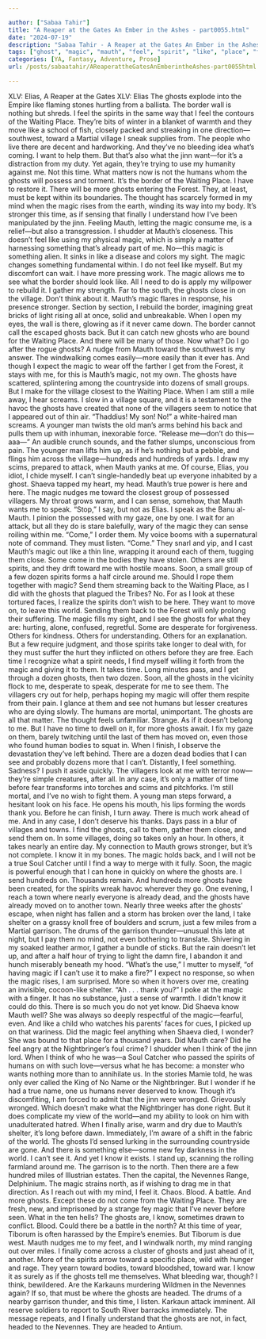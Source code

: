 ```yaml
---

author: ["Sabaa Tahir"]
title: "A Reaper at the Gates An Ember in the Ashes - part0055.html"
date: "2024-07-19"
description: "Sabaa Tahir - A Reaper at the Gates An Ember in the Ashes"
tags: ["ghost", "magic", "mauth", "feel", "spirit", "like", "place", "toward", "time", "know", "waiting", "village", "human", "see", "dozen", "others", "border", "one", "body", "something", "look", "back", "come", "man", "take"]
categories: [YA, Fantasy, Adventure, Prose]
url: /posts/sabaatahir/AReaperattheGatesAnEmberintheAshes-part0055html

---
```



XLV: Elias, A Reaper at the Gates
XLV: Elias
The ghosts explode into the Empire like flaming stones hurtling from a ballista. The border wall is nothing but shreds.
I feel the spirits in the same way that I feel the contours of the Waiting Place. They’re bits of winter in a blanket of warmth and they move like a school of fish, closely packed and streaking in one direction—southwest, toward a Martial village I sneak supplies from. The people who live there are decent and hardworking. And they’ve no bleeding idea what’s coming.
I want to help them. But that’s also what the jinn want—for it’s a distraction from my duty. Yet again, they’re trying to use my humanity against me.
Not this time. What matters now is not the humans whom the ghosts will possess and torment. It’s the border of the Waiting Place. I have to restore it. There will be more ghosts entering the Forest. They, at least, must be kept within its boundaries.
The thought has scarcely formed in my mind when the magic rises from the earth, winding its way into my body. It’s stronger this time, as if sensing that finally I understand how I’ve been manipulated by the jinn. Feeling Mauth, letting the magic consume me, is a relief—but also a transgression. I shudder at Mauth’s closeness. This doesn’t feel like using my physical magic, which is simply a matter of harnessing something that’s already part of me. No—this magic is something alien. It sinks in like a disease and colors my sight. The magic changes something fundamental within. I do not feel like myself.
But my discomfort can wait. I have more pressing work.
The magic allows me to see what the border should look like. All I need to do is apply my willpower to rebuild it. I gather my strength.
Far to the south, the ghosts close in on the village. Don’t think about it.
Mauth’s magic flares in response, his presence stronger. Section by section, I rebuild the border, imagining great bricks of light rising all at once, solid and unbreakable. When I open my eyes, the wall is there, glowing as if it never came down. The border cannot call the escaped ghosts back. But it can catch new ghosts who are bound for the Waiting Place.
And there will be many of those.
Now what? Do I go after the rogue ghosts? A nudge from Mauth toward the southwest is my answer. The windwalking comes easily—more easily than it ever has. And though I expect the magic to wear off the farther I get from the Forest, it stays with me, for this is Mauth’s magic, not my own.
The ghosts have scattered, splintering among the countryside into dozens of small groups. But I make for the village closest to the Waiting Place. When I am still a mile away, I hear screams.
I slow in a village square, and it is a testament to the havoc the ghosts have created that none of the villagers seem to notice that I appeared out of thin air.
“Thaddius! My son! No!” a white-haired man screams. A younger man twists the old man’s arms behind his back and pulls them up with inhuman, inexorable force. “Release me—don’t do this—aaa—” An audible crunch sounds, and the father slumps, unconscious from pain. The younger man lifts him up, as if he’s nothing but a pebble, and flings him across the village—hundreds and hundreds of yards.
I draw my scims, prepared to attack, when Mauth yanks at me.
Of course, Elias, you idiot, I chide myself. I can’t single-handedly beat up everyone inhabited by a ghost. Shaeva tapped my heart, my head. Mauth’s true power is here and here. The magic nudges me toward the closest group of possessed villagers. My throat grows warm, and I can sense, somehow, that Mauth wants me to speak.
“Stop,” I say, but not as Elias. I speak as the Banu al-Mauth. I pinion the possessed with my gaze, one by one. I wait for an attack, but all they do is stare balefully, wary of the magic they can sense roiling within me.
“Come,” I order them. My voice booms with a supernatural note of command. They must listen. “Come.”
They snarl and yip, and I cast Mauth’s magic out like a thin line, wrapping it around each of them, tugging them close. Some come in the bodies they have stolen. Others are still spirits, and they drift toward me with hostile moans. Soon, a small group of a few dozen spirits forms a half circle around me.
Should I rope them together with magic? Send them streaming back to the Waiting Place, as I did with the ghosts that plagued the Tribes?
No. For as I look at these tortured faces, I realize the spirits don’t wish to be here. They want to move on, to leave this world. Sending them back to the Forest will only prolong their suffering.
The magic fills my sight, and I see the ghosts for what they are: hurting, alone, confused, regretful. Some are desperate for forgiveness. Others for kindness. Others for understanding. Others for an explanation.
But a few require judgment, and those spirits take longer to deal with, for they must suffer the hurt they inflicted on others before they are free. Each time I recognize what a spirit needs, I find myself willing it forth from the magic and giving it to them.
It takes time. Long minutes pass, and I get through a dozen ghosts, then two dozen. Soon, all the ghosts in the vicinity flock to me, desperate to speak, desperate for me to see them. The villagers cry out for help, perhaps hoping my magic will offer them respite from their pain. I glance at them and see not humans but lesser creatures who are dying slowly. The humans are mortal, unimportant. The ghosts are all that matter.
The thought feels unfamiliar. Strange. As if it doesn’t belong to me. But I have no time to dwell on it, for more ghosts await. I fix my gaze on them, barely twitching until the last of them has moved on, even those who found human bodies to squat in.
When I finish, I observe the devastation they’ve left behind. There are a dozen dead bodies that I can see and probably dozens more that I can’t.
Distantly, I feel something. Sadness? I push it aside quickly. The villagers look at me with terror now—they’re simple creatures, after all. In any case, it’s only a matter of time before fear transforms into torches and scims and pitchforks. I’m still mortal, and I’ve no wish to fight them.
A young man steps forward, a hesitant look on his face. He opens his mouth, his lips forming the words thank you.
Before he can finish, I turn away. There is much work ahead of me. And in any case, I don’t deserve his thanks.
Days pass in a blur of villages and towns. I find the ghosts, call to them, gather them close, and send them on. In some villages, doing so takes only an hour. In others, it takes nearly an entire day.
My connection to Mauth grows stronger, but it’s not complete. I know it in my bones. The magic holds back, and I will not be a true Soul Catcher until I find a way to merge with it fully.
Soon, the magic is powerful enough that I can hone in quickly on where the ghosts are. I send hundreds on. Thousands remain. And hundreds more ghosts have been created, for the spirits wreak havoc wherever they go. One evening, I reach a town where nearly everyone is already dead, and the ghosts have already moved on to another town.
Nearly three weeks after the ghosts’ escape, when night has fallen and a storm has broken over the land, I take shelter on a grassy knoll free of boulders and scrum, just a few miles from a Martial garrison. The drums of the garrison thunder—unusual this late at night, but I pay them no mind, not even bothering to translate.
Shivering in my soaked leather armor, I gather a bundle of sticks. But the rain doesn’t let up, and after a half hour of trying to light the damn fire, I abandon it and hunch miserably beneath my hood.
“What’s the use,” I mutter to myself, “of having magic if I can’t use it to make a fire?”
I expect no response, so when the magic rises, I am surprised. More so when it hovers over me, creating an invisible, cocoon-like shelter.
“Ah . . . thank you?” I poke at the magic with a finger. It has no substance, just a sense of warmth. I didn’t know it could do this.
There is so much you do not yet know. Did Shaeva know Mauth well? She was always so deeply respectful of the magic—fearful, even. And like a child who watches his parents’ faces for cues, I picked up on that wariness.
Did the magic feel anything when Shaeva died, I wonder? She was bound to that place for a thousand years. Did Mauth care? Did he feel angry at the Nightbringer’s foul crime?
I shudder when I think of the jinn lord. When I think of who he was—a Soul Catcher who passed the spirits of humans on with such love—versus what he has become: a monster who wants nothing more than to annihilate us. In the stories Mamie told, he was only ever called the King of No Name or the Nightbringer. But I wonder if he had a true name, one us humans never deserved to know.
Though it’s discomfiting, I am forced to admit that the jinn were wronged. Grievously wronged. Which doesn’t make what the Nightbringer has done right. But it does complicate my view of the world—and my ability to look on him with unadulterated hatred.
When I finally arise, warm and dry due to Mauth’s shelter, it’s long before dawn. Immediately, I’m aware of a shift in the fabric of the world. The ghosts I’d sensed lurking in the surrounding countryside are gone. And there is something else—some new fey darkness in the world. I can’t see it. And yet I know it exists.
I stand up, scanning the rolling farmland around me. The garrison is to the north. Then there are a few hundred miles of Illustrian estates. Then the capital, the Nevennes Range, Delphinium.
The magic strains north, as if wishing to drag me in that direction. As I reach out with my mind, I feel it. Chaos. Blood. A battle. And more ghosts. Except these do not come from the Waiting Place. They are fresh, new, and imprisoned by a strange fey magic that I’ve never before seen.
What in the ten hells?
The ghosts are, I know, sometimes drawn to conflict. Blood. Could there be a battle in the north? At this time of year, Tiborum is often harassed by the Empire’s enemies. But Tiborum is due west.
Mauth nudges me to my feet, and I windwalk north, my mind ranging out over miles. I finally come across a cluster of ghosts and just ahead of it, another. More of the spirits arrow toward a specific place, wild with hunger and rage. They yearn toward bodies, toward bloodshed, toward war. I know it as surely as if the ghosts tell me themselves. What bleeding war, though? I think, bewildered. Are the Karkauns murdering Wildmen in the Nevennes again? If so, that must be where the ghosts are headed.
The drums of a nearby garrison thunder, and this time, I listen. Karkaun attack imminent. All reserve soldiers to report to South River barracks immediately. The message repeats, and I finally understand that the ghosts are not, in fact, headed to the Nevennes.
They are headed to Antium.
